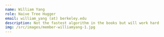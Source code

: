 ```yaml
---
name: William Yang
role: Naive Tree Hugger
email: william_yang (at) berkeley.edu
description: Not the fastest algorithm in the books but will work hard to eventually solve your problems.
img: /src/images/member-williamyang-1.jpg
---
```

